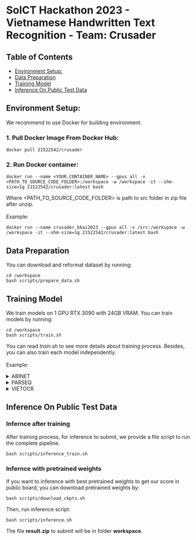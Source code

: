 # SoICT Hackathon 2023 - Vietnamese Handwritten Text Recognition - Team: Crusader

## Table of Contents

- [Environment Setup:](#environment-setup)
- [Data Preparation](#data-preparation)
- [Training Model](#train)
- [Inference On Public Test Data](#inference-on-testing-data)

## Environment Setup:

We recommend to use Docker for building environment.

### 1. Pull Docker Image From Docker Hub:

```
docker pull 21522542/crusader
```

### 2. Run Docker container:

```
docker run --name <YOUR_CONTAINER_NAME> --gpus all -v <PATH_TO_SOURCE_CODE_FOLDER>:/workspace -w /workspace -it --shm-size=1g 21522542/crusader:latest bash
```
Where <PATH_TO_SOURCE_CODE_FOLDER> is path to src folder in zip file after unzip.
\
\
Example:
```
docker run --name crusader_bkai2023 --gpus all -v /src:/workspace -w /workspace -it --shm-size=1g 21522542/crusader:latest bash
```

## Data Preparation

You can download and reformat dataset by running:

```
cd /workspace
bash scripts/prepare_data.sh
```

## Training Model

We train models on 1 GPU RTX 3090 with 24GB VRAM. You can train models by running:

```
cd /workspace
bash scripts/train.sh
```

You can read _train.sh_ to see more details about training process. Besides, you can also train each model independently.
\
\
Example:

<details>
    <summary>ABINET</summary>

      cd /workspace/mmocr
      python tools/train.py \
        /workspace/mmocr/configs/textrecog/abinet/abinet_20e-custom_1.py \
        --work-dir /workspace/mmocr/workdir/abinet_v1 \
You can change parameters by editing config file in */mmocr/configs* folder.
</details>

<details>
      <summary>PARSEQ</summary>

      cd /workspace/parseq
      python3.8 train.py

</details>

<details>
      <summary>VIETOCR</summary>
      
      cd /workspace/vietocr
      python3.8 train_vietocr.py
</details>

## Inference On Public Test Data
### Infernce after training
After training process, for inference to submit, we provide a file script to run the complete pipeline.

```
bash scripts/inference_train.sh
```

### Infernce with pretrained weights
If you want to inference with best pretrained weights to get our score in public board, you can download pretrained weights by:

```
bash scripts/download_ckpts.sh
```

Then, run inference script:

```
bash scripts/inference.sh
```

The file **result.zip** to submit will be in folder **workspace**.